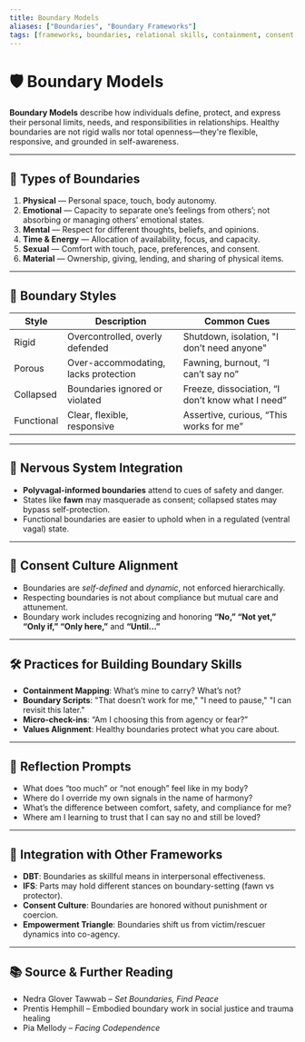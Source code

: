 ```yaml
---
title: Boundary Models
aliases: ["Boundaries", "Boundary Frameworks"]
tags: [frameworks, boundaries, relational skills, containment, consent culture]
---
```


<!-- @format -->

# 🛡️ Boundary Models

**Boundary Models** describe how individuals define, protect, and express their personal limits, needs, and responsibilities in relationships. Healthy boundaries are not rigid walls nor total openness—they're flexible, responsive, and grounded in self-awareness.

---

## 🔑 Types of Boundaries

1. **Physical** — Personal space, touch, body autonomy.
2. **Emotional** — Capacity to separate one’s feelings from others’; not absorbing or managing others’ emotional states.
3. **Mental** — Respect for different thoughts, beliefs, and opinions.
4. **Time & Energy** — Allocation of availability, focus, and capacity.
5. **Sexual** — Comfort with touch, pace, preferences, and consent.
6. **Material** — Ownership, giving, lending, and sharing of physical items.

---

## 🔄 Boundary Styles

| Style      | Description                          | Common Cues                                      |
| ---------- | ------------------------------------ | ------------------------------------------------ |
| Rigid      | Overcontrolled, overly defended      | Shutdown, isolation, "I don’t need anyone"       |
| Porous     | Over-accommodating, lacks protection | Fawning, burnout, “I can’t say no”               |
| Collapsed  | Boundaries ignored or violated       | Freeze, dissociation, “I don’t know what I need” |
| Functional | Clear, flexible, responsive          | Assertive, curious, “This works for me”          |

---

## 🧠 Nervous System Integration

- **Polyvagal-informed boundaries** attend to cues of safety and danger.
- States like **fawn** may masquerade as consent; collapsed states may bypass self-protection.
- Functional boundaries are easier to uphold when in a regulated (ventral vagal) state.

---

## 🔧 Consent Culture Alignment

- Boundaries are _self-defined_ and _dynamic_, not enforced hierarchically.
- Respecting boundaries is not about compliance but mutual care and attunement.
- Boundary work includes recognizing and honoring **“No,” “Not yet,” “Only if,” “Only here,”** and **“Until…”**

---

## 🛠 Practices for Building Boundary Skills

- **Containment Mapping**: What’s mine to carry? What’s not?
- **Boundary Scripts**: "That doesn’t work for me," "I need to pause," "I can revisit this later."
- **Micro-check-ins**: “Am I choosing this from agency or fear?”
- **Values Alignment**: Healthy boundaries protect what you care about.

---

## 🧩 Reflection Prompts

- What does “too much” or “not enough” feel like in my body?
- Where do I override my own signals in the name of harmony?
- What’s the difference between comfort, safety, and compliance for me?
- Where am I learning to trust that I can say no and still be loved?

---

## 🔄 Integration with Other Frameworks

- **DBT**: Boundaries as skillful means in interpersonal effectiveness.
- **IFS**: Parts may hold different stances on boundary-setting (fawn vs protector).
- **Consent Culture**: Boundaries are honored without punishment or coercion.
- **Empowerment Triangle**: Boundaries shift us from victim/rescuer dynamics into co-agency.

---

## 📚 Source & Further Reading

- Nedra Glover Tawwab – _Set Boundaries, Find Peace_
- Prentis Hemphill – Embodied boundary work in social justice and trauma healing
- Pia Mellody – _Facing Codependence_
